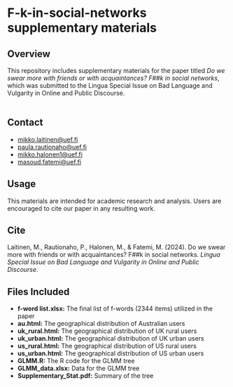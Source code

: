 # F-k-in-social-networks supplementary materials

## Overview
This repository includes supplementary materials for the paper titled *Do we swear more with friends or with acquaintances? F##k in social networks*, which was submitted to the Lingua Special Issue on Bad Language and Vulgarity in Online and Public Discourse.
<br />
<br />

## Contact
- [mikko.laitinen@uef.fi](mikko.laitinen@uef.fi) <br />
- [paula.rautionaho@uef.fi](paula.rautionaho@uef.fi) <br />
- [mikko.halonen1@uef.fi](mikko.halonen1@uef.fi)
- [masoud.fatemi@uef.fi](masoud.fatemi@uef.fi) <br />

## Usage
This materials are intended for academic research and analysis. Users are encouraged to cite our paper in any resulting work.

## Cite
Laitinen, M., Rautionaho, P., Halonen, M., & Fatemi, M. (2024). Do we swear more with friends or with acquaintances? F##k in social networks. *Lingua Special Issue on Bad Language and Vulgarity in Online and Public Discourse*.

## Files Included
- **f-word list.xlsx:** The final list of f-words (2344 items) utilized in the paper
- **au.html:** The geographical distribution of Australian users
- **uk_rural.html:** The geographical distribution of UK rural users
- **uk_urban.html:** The geographical distribution of UK urban users
- **us_rural.html:** The geographical distribution of US rural users
- **us_urban.html:** The geographical distribution of US urban users
- **GLMM.R:** The R code for the GLMM tree
- **GLMM_data.xlsx:** Data for the GLMM tree
- **Supplementary_Stat.pdf:** Summary of the tree 
